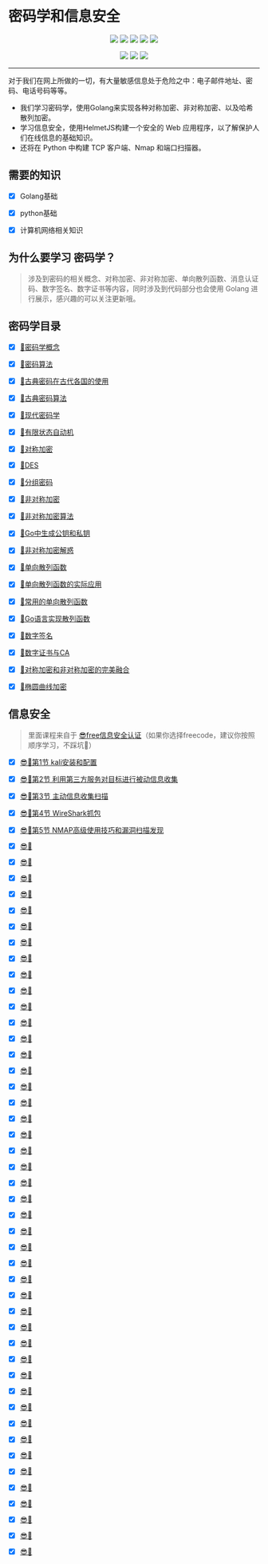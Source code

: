 # 密码学和信息安全

<p align='center'>
<a href="https://www.linkedin.cn/injobs/in/xiongxinwei-xiong-7606a0227" target="_blank"><img src="https://img.shields.io/badge/linkedin-xiongxinwei-yellowgreen?logo=linkedin&style=flat-square"></a>
<a href="https://twitter.com/xxw3293172751" target="_blank"><img src="https://img.shields.io/badge/twitter-%40xxw3293172751-informational?logo=twitter&style=flat-square"></a>
<a href="https://www.zhihu.com/people/3293172751" target="_blank"><img src="https://img.shields.io/badge/%E7%9F%A5%E4%B9%8E-%E9%93%BE%E5%AD%A6%E8%80%85%E7%A4%BE%E5%8C%BA-blue?logo=zhihu&style=flat-square"></a>
<a href="https://s2.loli.net/2022/07/05/sQHuozItvWg1heA.jpg" target="_blank"><img src="https://img.shields.io/badge/%E5%BE%AE%E4%BF%A1-smile-brightgreen?logo=wechat&style=flat-square"></a>
<a href="https://space.bilibili.com/14089380" target="_blank"><img src="https://img.shields.io/badge/b%E7%AB%99-%E6%97%A0%E4%B8%8E%E4%BC%A6%E6%AF%94%E7%9A%84%E5%BE%97%E5%BE%97-red?logo=bilibili&style=flat-square"></a>
</p>
<p align='center'>
<a href="https://weibo.com/u/6248930985" target="_blank"><img src="https://img.shields.io/badge/%E5%BE%AE%E5%8D%9A-%E6%97%A0%E4%B8%8E%E4%BC%A6%E6%AF%94%E7%9A%84%E5%BE%97%E5%BE%97-critical?style=social&logo=Sina%20Weibo"></a>
<a href="https://github.com/3293172751" target="_blank"><img src="https://img.shields.io/badge/Github-xiongxinwei-inactive?style=social&logo=github"></a>
<a href="http://nsddd.top" target="_blank"><img src="https://img.shields.io/badge/%E5%8D%9A%E5%AE%A2-%40xiongxinwei-blue?style=social&logo=Octopus%20Deploy"></a>
</p>

---

对于我们在网上所做的一切，有大量敏感信息处于危险之中：电子邮件地址、密码、电话号码等等。

- 我们学习密码学，使用Golang来实现各种对称加密、非对称加密、以及哈希散列加密。
- 学习信息安全，使用HelmetJS构建一个安全的 Web 应用程序，以了解保护人们在线信息的基础知识。
- 还将在 Python 中构建 TCP 客户端、Nmap 和端口扫描器。



## 需要的知识

+ [x] Golang基础
+ [x] python基础
+ [x] 计算机网络相关知识



## 为什么要学习 密码学？

> 涉及到密码的相关概念、对称加密、非对称加密、单向散列函数、消息认证码、数字签名、数字证书等内容，同时涉及到代码部分也会使用 Golang 进行展示，感兴趣的可以关注更新哦。



## 密码学目录

- [x] [🔑密码学概念](markdown/1.md)

- [x] [🔑密码算法](markdown/2.md)

- [x] [🔑古典密码在古代各国的使用](markdown/3.md)

- [x] [🔑古典密码算法](markdown/4.md)

- [x] [🔑现代密码学](markdown/5.md)

- [x] [🔑有限状态自动机](markdown/6.md)

- [x] [🔑对称加密](markdown/17.md)

- [x] [🔑DES](markdown/7.md)

- [x] [🔑分组密码](markdown/8.md)

- [x] [🔑非对称加密](markdown/9.md)

- [x] [🔑非对称加密算法](markdown/10.md)

- [x] [🔑Go中生成公钥和私钥](markdown/11.md)

- [x] [🔑非对称加密解惑](markdown/12.md)

- [x] [🔑单向散列函数](markdown/13.md)

- [x] [🔑单向散列函数的实际应用](markdown/14.md)

- [x] [🔑常用的单向散列函数](markdown/15.md)

- [x] [🔑Go语言实现散列函数](markdown/16.md)

- [x] [🔑数字签名](markdown/18.md)

- [x] [🔑数字证书与CA](markdown/19.md)

- [x] [🔑对称加密和非对称加密的完美融合](markdown/20.md)

- [x] [🔑椭圆曲线加密](markdown/21.md)



## 信息安全

> 里面课程来自于 [😎free信息安全认证](https://chinese.freecodecamp.org/learn/information-security/)（如果你选择freecode，建议你按照顺序学习，不踩坑🔦）

- [x] [😎🔑第1节 kali安装和配置](./web-kali/1.md)

- [x] [😎🔑第2节 利用第三方服务对目标进行被动信息收集](./web-kali/2.md)

- [x] [😎🔑第3节 主动信息收集扫描](./web-kali/3.md)

- [x] [😎🔑第4节 WireShark抓包](./web-kali/4.md)

- [x] [😎🔑第5节 NMAP高级使用技巧和漏洞扫描发现](./web-kali/5.md)

- [x] [😎🔑](./web-kali/6.md)

- [x] [😎🔑](./web-kali/7.md)

- [x] [😎🔑](./web-kali/8.md)

- [x] [😎🔑](./web-kali/9.md)

- [x] [😎🔑](./web-kali/10.md)

- [x] [😎🔑](./web-kali/11.md)

- [x] [😎🔑](./web-kali/12.md)

- [x] [😎🔑](./web-kali/13.md)

- [x] [😎🔑](./web-kali/14.md)

- [x] [😎🔑](./web-kali/15.md)

- [x] [😎🔑](./web-kali/16.md)

- [x] [😎🔑](./web-kali/17.md)

- [x] [😎🔑](./web-kali/18.md)

- [x] [😎🔑](./web-kali/19.md)

- [x] [😎🔑](./web-kali/20.md)

- [x] [😎🔑](./web-kali/21.md)

- [x] [😎🔑](./web-kali/22.md)

- [x] [😎🔑](./web-kali/23.md)

- [x] [😎🔑](./web-kali/24.md)

- [x] [😎🔑](./web-kali/25.md)

- [x] [😎🔑](./web-kali/26.md)

- [x] [😎🔑](./web-kali/27.md)

- [x] [😎🔑](./web-kali/28.md)

- [x] [😎🔑](./web-kali/29.md)

- [x] [😎🔑](./web-kali/30.md)

- [x] [😎🔑](./web-kali/31.md)

- [x] [😎🔑](./web-kali/32.md)

- [x] [😎🔑](./web-kali/33.md)

- [x] [😎🔑](./web-kali/34.md)

- [x] [😎🔑](./web-kali/35.md)

- [x] [😎🔑](./web-kali/36.md)

- [x] [😎🔑](./web-kali/37.md)

- [x] [😎🔑](./web-kali/38.md)

- [x] [😎🔑](./web-kali/39.md)

- [x] [😎🔑](./web-kali/40.md)

- [x] [😎🔑](./web-kali/41.md)

- [x] [😎🔑](./web-kali/42.md)

- [x] [😎🔑](./web-kali/43.md)

- [x] [😎🔑](./web-kali/44.md)

- [x] [😎🔑](./web-kali/45.md)

- [x] [😎🔑](./web-kali/46.md)

- [x] [😎🔑](./web-kali/47.md)

- [x] [😎🔑](./web-kali/48.md)

- [x] [😎🔑](./web-kali/49.md)

- [x] [😎🔑](./web-kali/50.md)

